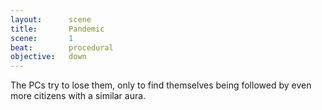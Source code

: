 ```yaml
---
layout:      scene
title:       Pandemic
scene:       1
beat:        procedural
objective:   down
---
```



The PCs try to lose them,
only to find themselves being followed by even more citizens with a similar aura.




